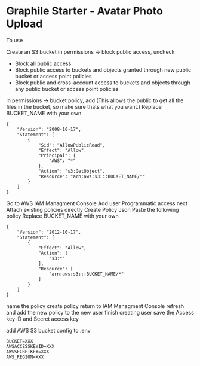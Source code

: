 # Graphile Starter - Avatar Photo Upload

To use

Create an S3 bucket
in permissions -> block public access, uncheck
- Block all public access
- Block public access to buckets and objects granted through new public bucket or access point policies
- Block public and cross-account access to buckets and objects through any public bucket or access point policies

in permissions -> bucket policy, add
(This allows the public to get all the files in the bucket, so make sure thats what you want.)
Replace BUCKET_NAME with your own
```
{
    "Version": "2008-10-17",
    "Statement": [
        {
            "Sid": "AllowPublicRead",
            "Effect": "Allow",
            "Principal": {
                "AWS": "*"
            },
            "Action": "s3:GetObject",
            "Resource": "arn:aws:s3:::BUCKET_NAME/*"
        }
    ]
}
```
Go to AWS IAM Managment Console
Add user
Programmatic access
next
Attach existing policies directly
Create Policy
Json
Paste the following policy
Replace BUCKET_NAME with your own
```
{
    "Version": "2012-10-17",
    "Statement": [
        {
            "Effect": "Allow",
            "Action": [
                "s3:*"
            ],
            "Resource": [
                "arn:aws:s3:::BUCKET_NAME/*"
            ]
        }
    ]
}
```
name the policy
create policy
return to IAM Managment Console
refresh and add the new policy to the new user
finish creating user
save the Access key ID and Secret access key


add AWS S3 bucket config to .env
```
BUCKET=XXX
AWSACCESSKEYID=XXX
AWSSECRETKEY=XXX
AWS_REGION=XXX
```
